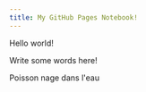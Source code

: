 ```yaml
---
title: My GitHub Pages Notebook!
---
```


Hello world!

Write some words here!

Poisson nage dans l'eau
